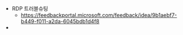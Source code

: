 - RDP 트러블슈팅
	- https://feedbackportal.microsoft.com/feedback/idea/9b1aebf7-b449-f011-a2da-6045bdb1d4f8
-